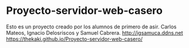 # Proyecto-servidor-web-casero
Esto es un proyecto creado por los alumnos de primero de asir. Carlos Mateos, Ignacio Delosriscos y Samuel Cabrera.
http://igsamuca.ddns.net
 https://thekaki.github.io/Proyecto-servidor-web-casero/
